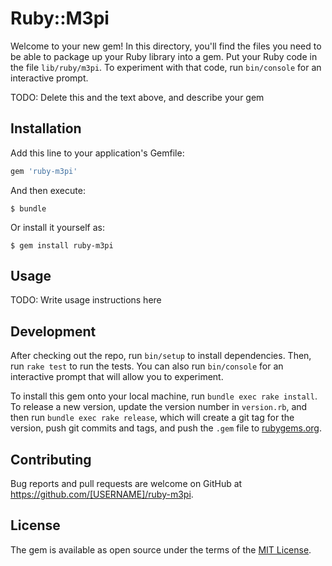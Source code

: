 # Ruby::M3pi

Welcome to your new gem! In this directory, you'll find the files you need to be able to package up your Ruby library into a gem. Put your Ruby code in the file `lib/ruby/m3pi`. To experiment with that code, run `bin/console` for an interactive prompt.

TODO: Delete this and the text above, and describe your gem

## Installation

Add this line to your application's Gemfile:

```ruby
gem 'ruby-m3pi'
```

And then execute:

    $ bundle

Or install it yourself as:

    $ gem install ruby-m3pi

## Usage

TODO: Write usage instructions here

## Development

After checking out the repo, run `bin/setup` to install dependencies. Then, run `rake test` to run the tests. You can also run `bin/console` for an interactive prompt that will allow you to experiment.

To install this gem onto your local machine, run `bundle exec rake install`. To release a new version, update the version number in `version.rb`, and then run `bundle exec rake release`, which will create a git tag for the version, push git commits and tags, and push the `.gem` file to [rubygems.org](https://rubygems.org).

## Contributing

Bug reports and pull requests are welcome on GitHub at https://github.com/[USERNAME]/ruby-m3pi.


## License

The gem is available as open source under the terms of the [MIT License](http://opensource.org/licenses/MIT).

